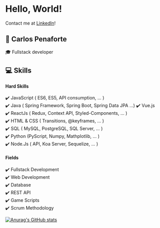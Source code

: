 # Hello, World!
Contact me at [LinkedIn](https://www.linkedin.com/m/in/carlospenaforte)!
## :raising_hand: Carlos Penaforte
 :mortar_board: Fullstack developer     
## :computer: Skills
 #### Hard Skills
 :heavy_check_mark: JavaScript ( ES6, ES5, API consumption, ... )    
 :heavy_check_mark: Java ( Spring Framework, Spring Boot, Spring Data JPA ...)
 :heavy_check_mark: Vue.js     
 :heavy_check_mark: ReactJs ( Redux, Context API, Styled-Components, ... )     
 :heavy_check_mark: HTML & CSS ( Transitions, @keyframes, ... )    
 :heavy_check_mark: SQL ( MySQL, PostgreSQL, SQL Server, ... )    
 :heavy_check_mark: Python (PyScript, Numpy, Mathplotlib, ... )    
 :heavy_check_mark: Node.Js ( API, Koa Server, Sequelize, ... )    
 #### Fields
 :heavy_check_mark: Fullstack Development    
 :heavy_check_mark: Web Development    
 :heavy_check_mark: Database    
 :heavy_check_mark: REST API    
 :heavy_check_mark: Game Scripts   
 :heavy_check_mark: Scrum Methodology     

[![Anurag's GitHub stats](https://github-readme-stats.vercel.app/api?username=CarlosPenaforte)](https://github.com/anuraghazra/github-readme-stats)

<!---
CarlosPenaforte/CarlosPenaforte is a ✨ special ✨ repository because its `README.md` (this file) appears on your GitHub profile.
You can click the Preview link to take a look at your changes.
--->

